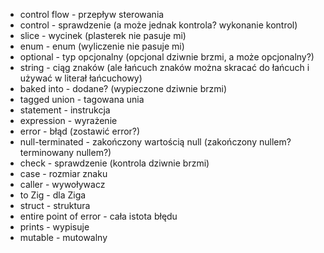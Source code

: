 - control flow - przepływ sterowania
- control - sprawdzenie (a może jednak kontrola? wykonanie kontrol)
- slice - wycinek (plasterek nie pasuje mi)
- enum - enum (wyliczenie nie pasuje mi)
- optional - typ opcjonalny (opcjonal dziwnie brzmi, a może opcjonalny?)
- string - ciąg znaków (ale łańcuch znaków można skracać do łańcuch i używać w literał łańcuchowy)
- baked into - dodane? (wypieczone dziwnie brzmi)
- tagged union - tagowana unia
- statement - instrukcja
- expression - wyrażenie
- error - błąd (zostawić error?)
- null-terminated - zakończony wartością null (zakończony nullem? terminowany nullem?)
- check - sprawdzenie (kontrola dziwnie brzmi)
- case - rozmiar znaku
- caller - wywoływacz
- to Zig - dla Ziga
- struct - struktura
- entire point of error - cała istota błędu
- prints - wypisuje
- mutable - mutowalny
